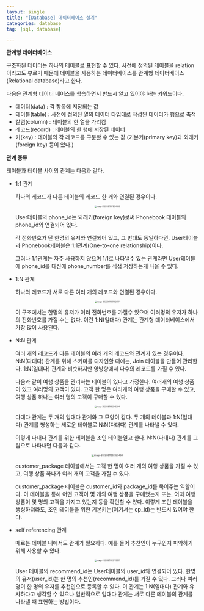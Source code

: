 ```yaml
---
layout: single
title: "[Database] 데이터베이스 설계"
categories: database
tag: [sql, database]

---
```


**관계형 데이터베이스**

구조화된 데이터는 하나의 테이블로 표현할 수 있다. 사전에 정의된 테이블을 relation이라고도 부르기 때문에 테이블을 사용하는 데이터베이스를 관계형 데이터베이스(Relational database)라고 한다.

다음은 관계형 데이터 베이스를 학습하면서 반드시 알고 있어야 하는 키워드이다.

- 데이터(data) : 각 항목에 저장되는 값
- 테이블(table) : 사전에 정의된 열의 데이터 타입대로 작성된 데이터가 행으로 축적
- 칼럼(column) : 테이블의 한 열을 가리킴
- 레코드(record) : 테이블의 한 행에 저장된 데이터
- 키(key) : 테이블의 각 레코드를 구분할 수 있는 값 (기본키(primary key)과 외래키(foreign key) 등이 있다.)

**관계 종류**

테이블과 테이블 사이의 관계는 다음과 같다.

- 1:1 관계

  하나의 레코드가 다른 테이블의 레코드 한 개와 연결된 경우이다.

  <center>

  <img src="../../images/2022-08-11-db_third/image-20220811001834808.png" alt="image-20220811001834808" style="zoom:33%;" />

  </center>

  User테이블의 phone_id는 외래키(foreign key)로써 Phonebook 테이블의 phone_id와 연결되어 있다.

  각 전화번호가 단 한명의 유저와 연결되어 있고, 그 반대도 동일하다면, User테이블과 Phonebook테이블은 1:1관계(One-to-one relationship)이다.

  그러나 1:1관계는 자주 사용하지 않으며 1:1로 나타낼수 있는 관계라면 User테이블에 phone_id를 대신에 phone_number를 직접 저장하는게 나을 수 있다.

- 1:N 관계

  하나의 레코드가 서로 다른 여러 개의 레코드와 연결된 경우이다.

  <center>

  <img src="../../images/2022-08-11-db_third/image-20220811001812617.png" alt="image-20220811001812617" style="zoom:33%;" />

  </center>

  이 구조에서는 한명의 유저가 여러 전화번호를 가질수 있으며 여러명의 유저가 하나의 전화번호를 가질 수는 없다. 이런 1:N(일대다) 관계는 관계형 데이터베이스에서 가장 많이 사용된다.

- N:N 관계

  여러 개의 레코드가 다른 테이블의 여러 개의 레코드와 관계가 있는 경우이다. N:N(다대다) 관계를 위해 스키마를 디자인할 때에는, Join 테이블을 만들어 관리한다. 1:N(일대다) 관계와 비슷하지만 양방향에서 다수의 레코드를 가질 수 있다.

  다음과 같이 여행 상품을 관리하는 테이블이 있다고 가정한다. 여러개의 여행 상품이 있고 여러명의 고객이 있다. 고객 한 명은 여러개의 여행 상품을 구매할 수 있고, 여행 상품 하나는 여러 명의 고객이 구매할 수 있다.

  <center>

  <img src="../../images/2022-08-11-db_third/image-20220811002145294.png" alt="image-20220811002145294" style="zoom:33%;" />

  </center>

  다대다 관계는 두 개의 일대다 관계와 그 모양이 같다. 두 개의 테이블과 1:N(일대다) 관계를 형성하는 새로운 테이블로 N:N(다대다) 관계를 나타낼 수 있다.

  이렇게 다대다 관계를 위한 테이블을 조인 테이블일고 한다. N:N(다대다) 관계를 그림으로 나타내면 다음과 같다.

  <center>

  <img src="../../images/2022-08-11-db_third/image-20220811002329484.png" alt="image-20220811002329484" style="zoom:40%;" />

  </center>

  customer_package 테이블에서는 고객 한 명이 여러 개의 여행 상품을 가질 수 있고, 여행 상품 하나가 여러 개의 고객을 가질 수 있다.

  customer_package 테이블은 customer_id와 package_id를 묶어주는 역할이다. 이 테이블을 통해 어떤 고객이 몇 개의 여행 상품을 구매했는지 또는, 어떠 여행 상품이 몇 명의 고객을 가지고 있는지 등을 확인할 수 있다. 이렇게 조인 테이블을 생성하더라도, 조인 테이블을 위한 기본키는(여기서는 cp_id)는 반드시 있어야 한다.

- self referencing 관계

  때로는 테이블 내에서도 관계가 필요하다. 예를 들어 추천인이 누구인지 파악하기 위해 사용할 수 있다.

  <center>

  <img src="../../images/2022-08-11-db_third/image-20220811003745631.png" alt="image-20220811003745631" style="zoom:33%;" />

  </center>

  User 테이블의 recommend_id는 User테이블의 user_id와 연결되어 있다. 한명의 유저(user_id)는 한 명의 추천인(recommend_id)를 가질 수 있다. 그러나 여러 명이 한 명의 유저를 추천인으로 등록할 수 있다. 이 관계는 1:N(일대다) 관계와 유사하다고 생각할 수 있으나 일반적으로 일대다 관계는 서로 다른 테이블의 관계를 나타낼 때 표현하는 방법이다.

